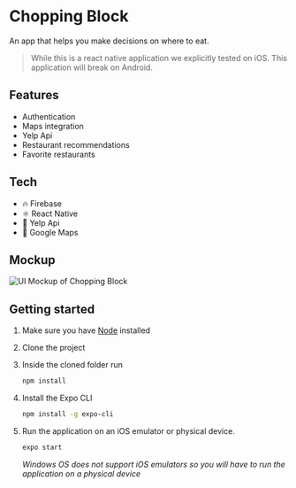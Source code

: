 # Chopping Block

An app that helps you make decisions on where to eat.

> While this is a react native application we explicitly tested on iOS. This application will break on Android.
> 

## Features

- Authentication
- Maps integration
- Yelp Api
- Restaurant recommendations
- Favorite restaurants

## Tech

- 🔥 Firebase
- ⚛ React Native
- 🌮 Yelp Api
- 📍 Google Maps

## Mockup
![UI Mockup of Chopping Block](https://i.imgur.com/boSEAIT.png)

## Getting started

1. Make sure you have [Node](https://nodejs.org/en/download/) installed
2. Clone the project
3. Inside the cloned folder run 
    
    ```bash
    npm install
    ```
    
4. Install the Expo CLI
    
    ```bash
    npm install -g expo-cli
    ```
    
5. Run the application on an iOS emulator or physical device. 
    
    ```bash
    expo start
    ```
    
    *Windows OS does not support iOS emulators so you will have to run the application on a physical device*
